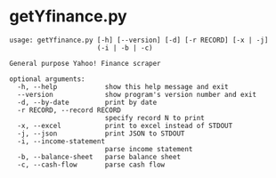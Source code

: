 # getYfinance.py

    usage: getYfinance.py [-h] [--version] [-d] [-r RECORD] [-x | -j]
                          (-i | -b | -c)

    General purpose Yahoo! Finance scraper
    
    optional arguments:
      -h, --help            show this help message and exit
      --version             show program's version number and exit
      -d, --by-date         print by date
      -r RECORD, --record RECORD
                            specify record N to print
      -x, --excel           print to excel instead of STDOUT
      -j, --json            print JSON to STDOUT
      -i, --income-statement
                            parse income statement
      -b, --balance-sheet   parse balance sheet
      -c, --cash-flow       parse cash flow 
    
